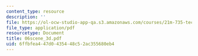```yaml
---
content_type: resource
description: ''
file: https://ol-ocw-studio-app-qa.s3.amazonaws.com/courses/21m-735-technical-design-scenery-mechanisms-and-special-effects-spring-2004/6ffbfea447d0435448c52ac355680eb4_06scene_3d.pdf
file_type: application/pdf
resourcetype: Document
title: 06scene_3d.pdf
uid: 6ffbfea4-47d0-4354-48c5-2ac355680eb4
---
```

